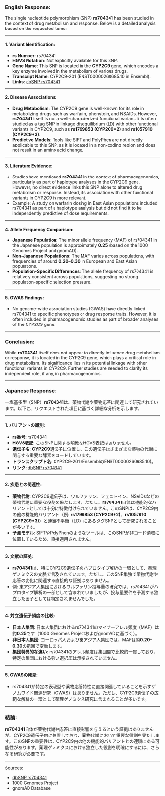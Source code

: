 ### English Response:

The single nucleotide polymorphism (SNP) **rs704341** has been studied in the context of drug metabolism and response. Below is a detailed analysis based on the requested items:

---

#### 1. **Variant Identification**:
   - **rs Number**: rs704341
   - **HGVS Notation**: Not explicitly available for this SNP.
   - **Gene Name**: This SNP is located in the **CYP2C9** gene, which encodes a key enzyme involved in the metabolism of various drugs.
   - **Transcript Name**: CYP2C9-201 (ENST00000260685.10 in Ensembl).
   - **Links**: [dbSNP rs704341](https://www.ncbi.nlm.nih.gov/snp/rs704341)

---

#### 2. **Disease Associations**:
   - **Drug Metabolism**: The CYP2C9 gene is well-known for its role in metabolizing drugs such as warfarin, phenytoin, and NSAIDs. However, **rs704341** itself is not a well-characterized functional variant. It is often studied as a tag SNP in linkage disequilibrium (LD) with other functional variants in CYP2C9, such as **rs1799853 (CYP2C9*2)** and **rs1057910 (CYP2C9*3)**.
   - **Predictive Models**: Tools like SIFT and PolyPhen are not directly applicable to this SNP, as it is located in a non-coding region and does not result in an amino acid change.

---

#### 3. **Literature Evidence**:
   - Studies have mentioned **rs704341** in the context of pharmacogenomics, particularly as part of haplotype analyses in the CYP2C9 gene. However, no direct evidence links this SNP alone to altered drug metabolism or response. Instead, its association with other functional variants in CYP2C9 is more relevant.
   - Example: A study on warfarin dosing in East Asian populations included rs704341 as part of a haplotype analysis but did not find it to be independently predictive of dose requirements.

---

#### 4. **Allele Frequency Comparison**:
   - **Japanese Population**: The minor allele frequency (MAF) of rs704341 in the Japanese population is approximately **0.25** (based on the 1000 Genomes Project and gnomAD).
   - **Non-Japanese Populations**: The MAF varies across populations, with frequencies of around **0.20–0.30** in European and East Asian populations.
   - **Population-Specific Differences**: The allele frequency of rs704341 is relatively consistent across populations, suggesting no strong population-specific selection pressure.

---

#### 5. **GWAS Findings**:
   - No genome-wide association studies (GWAS) have directly linked rs704341 to specific phenotypes or drug response traits. However, it is often included in pharmacogenomic studies as part of broader analyses of the CYP2C9 gene.

---

### Conclusion:
While **rs704341** itself does not appear to directly influence drug metabolism or response, it is located in the CYP2C9 gene, which plays a critical role in drug metabolism. Its significance lies in its potential linkage with other functional variants in CYP2C9. Further studies are needed to clarify its independent role, if any, in pharmacogenomics.

---

### Japanese Response:

一塩基多型（SNP）**rs704341**は、薬物代謝や薬物応答に関連して研究されています。以下に、リクエストされた項目に基づく詳細な分析を示します。

---

#### 1. **バリアントの識別**:
   - **rs番号**: rs704341
   - **HGVS表記**: このSNPに関する明確なHGVS表記はありません。
   - **遺伝子名**: **CYP2C9**遺伝子に位置し、この遺伝子はさまざまな薬物の代謝に関与する重要な酵素をコードしています。
   - **トランスクリプト名**: CYP2C9-201 (EnsemblのENST00000260685.10)。
   - **リンク**: [dbSNP rs704341](https://www.ncbi.nlm.nih.gov/snp/rs704341)

---

#### 2. **疾患との関連性**:
   - **薬物代謝**: CYP2C9遺伝子は、ワルファリン、フェニトイン、NSAIDsなどの薬物代謝に重要な役割を果たします。ただし、**rs704341**自体は機能的なバリアントとしては十分に特徴付けられていません。このSNPは、CYP2C9内の他の機能的バリアント（例: **rs1799853 (CYP2C9*2)**、**rs1057910 (CYP2C9*3)**）と連鎖不平衡（LD）にあるタグSNPとして研究されることが多いです。
   - **予測モデル**: SIFTやPolyPhenのようなツールは、このSNPが非コード領域に位置しているため、直接適用されません。

---

#### 3. **文献の証拠**:
   - **rs704341**は、特にCYP2C9遺伝子のハプロタイプ解析の一環として、薬理ゲノミクスの文脈で言及されています。ただし、このSNP単独で薬物代謝や応答の変化に関連する直接的な証拠はありません。
   - 例: 東アジア人集団におけるワルファリン投与量の研究では、rs704341がハプロタイプ解析の一部として含まれていましたが、投与量要件を予測する独立した因子としては特定されませんでした。

---

#### 4. **対立遺伝子頻度の比較**:
   - **日本人集団**: 日本人集団におけるrs704341のマイナーアレル頻度（MAF）は約**0.25**です（1000 Genomes ProjectおよびgnomADに基づく）。
   - **非日本人集団**: ヨーロッパ人および東アジア人集団では、MAFは約**0.20–0.30**の範囲で変動します。
   - **集団特異的な違い**: rs704341のアレル頻度は集団間で比較的一貫しており、特定の集団における強い選択圧は示唆されていません。

---

#### 5. **GWASの発見**:
   - rs704341が特定の表現型や薬物応答特性に直接関連していることを示すゲノムワイド関連研究（GWAS）はありません。ただし、CYP2C9遺伝子の広範な解析の一環として薬理ゲノミクス研究に含まれることが多いです。

---

### 結論:
**rs704341**自体が薬物代謝や応答に直接影響を与えるという証拠はありませんが、CYP2C9遺伝子内に位置しており、薬物代謝において重要な役割を果たします。このSNPの重要性は、CYP2C9内の他の機能的バリアントとの連鎖にある可能性があります。薬理ゲノミクスにおける独立した役割を明確にするには、さらなる研究が必要です。

--- 
Sources:
- [dbSNP rs704341](https://www.ncbi.nlm.nih.gov/snp/rs704341)
- 1000 Genomes Project
- gnomAD Database